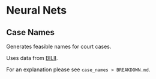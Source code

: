 # Neural Nets

## Case Names

Generates feasible names for court cases.

Uses data from [BILII](https://www.bailii.org/indices/all-cases-index.html).

For an explanation please see `case_names > BREAKDOWN.md`.